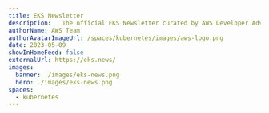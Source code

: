 ```yaml
---
title: EKS Newsletter
description:   The official EKS Newsletter curated by AWS Developer Advocates.
authorName: AWS Team
authorAvatarImageUrl: /spaces/kubernetes/images/aws-logo.png
date: 2023-05-09
showInHomeFeed: false
externalUrl: https://eks.news/
images:
  banner: ./images/eks-news.png
  hero: ./images/eks-news.png
spaces:
  - kubernetes
---
```

